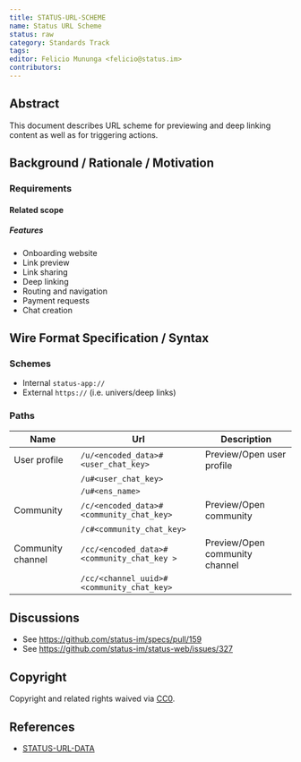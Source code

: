```yaml
---
title: STATUS-URL-SCHEME
name: Status URL Scheme
status: raw
category: Standards Track
tags:
editor: Felicio Mununga <felicio@status.im>
contributors:
---
```


## Abstract

This document describes URL scheme for previewing and
deep linking content as well as for triggering actions.

## Background / Rationale / Motivation

### Requirements

#### Related scope

##### Features

- Onboarding website
- Link preview
- Link sharing
- Deep linking
- Routing and navigation
- Payment requests
- Chat creation

## Wire Format Specification / Syntax

### Schemes

- Internal `status-app://`
- External `https://` (i.e. univers/deep links)

### Paths

| Name | Url | Description |
| ----- | ---- | ---- |
| User profile | `/u/<encoded_data>#<user_chat_key>` | Preview/Open user profile |
| | `/u#<user_chat_key>` | |
| | `/u#<ens_name>` | |
| Community | `/c/<encoded_data>#<community_chat_key>` | Preview/Open community |
| | `/c#<community_chat_key>` | |
| Community channel | `/cc/<encoded_data>#<community_chat_key >`| Preview/Open community channel |
| | `/cc/<channel_uuid>#<community_chat_key>` | |

<!-- # Security/Privacy Considerations

A standard track RFC in `stable` status MUST feature this section.
A standard track RFC in `raw` or `draft` status SHOULD feature this section.
Informational RFCs (in any state) may feature this section.
If there are none, this section MUST explicitly state that fact.
This section MAY contain additional relevant information,
e.g. an explanation as to why there are no security consideration
for the respective document. -->

## Discussions

- See <https://github.com/status-im/specs/pull/159>
- See <https://github.com/status-im/status-web/issues/327>

## Copyright

Copyright and related rights waived via [CC0](https://creativecommons.org/publicdomain/zero/1.0/).

## References

- [STATUS-URL-DATA](./url-data.md)
